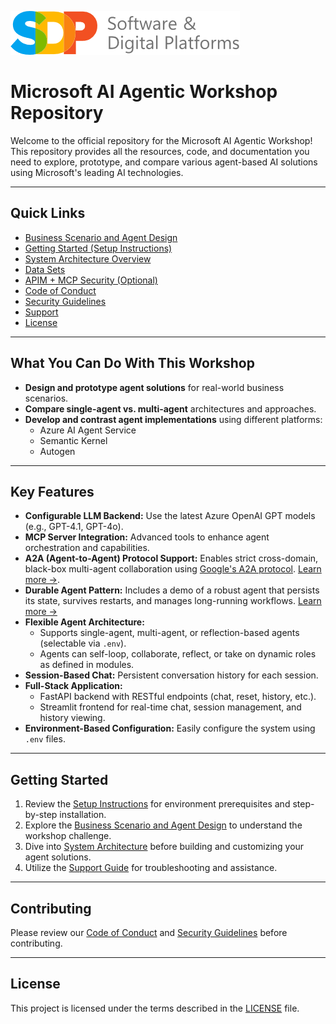 ![alt text](media/image-1.png)
# Microsoft AI Agentic Workshop Repository  
  
Welcome to the official repository for the Microsoft AI Agentic Workshop! This repository provides all the resources, code, and documentation you need to explore, prototype, and compare various agent-based AI solutions using Microsoft's leading AI technologies.  
  
---  
  
## Quick Links  
  
- [Business Scenario and Agent Design](./SCENARIO.md)  
- [Getting Started (Setup Instructions)](./SETUP.md)  
- [System Architecture Overview](./ARCHITECTURE.md)  
- [Data Sets](./DATA.md)  
- [APIM + MCP Security (Optional)](./mcp/MULTI_TENANT_MCP_SECURITY.md)  
- [Code of Conduct](./CODE_OF_CONDUCT.md)  
- [Security Guidelines](./SECURITY.md)  
- [Support](./SUPPORT.md)  
- [License](./LICENSE)  
  
---  
  
## What You Can Do With This Workshop  
  
- **Design and prototype agent solutions** for real-world business scenarios.  
- **Compare single-agent vs. multi-agent** architectures and approaches.  
- **Develop and contrast agent implementations** using different platforms:  
  - Azure AI Agent Service  
  - Semantic Kernel  
  - Autogen  
  
---  
  
## Key Features  
  
- **Configurable LLM Backend:** Use the latest Azure OpenAI GPT models (e.g., GPT-4.1, GPT-4o).  
- **MCP Server Integration:** Advanced tools to enhance agent orchestration and capabilities.  
- **A2A (Agent-to-Agent) Protocol Support:** Enables strict cross-domain, black-box multi-agent collaboration using [Google's A2A protocol](https://github.com/google-a2a/A2A). [Learn more &rarr;](agentic_ai/agents/semantic_kernel/multi_agent/a2a).  
- **Durable Agent Pattern:** Includes a demo of a robust agent that persists its state, survives restarts, and manages long-running workflows. [Learn more &rarr;](agentic_ai/agents/autogen/durable_agent/README.md)  
- **Flexible Agent Architecture:**  
  - Supports single-agent, multi-agent, or reflection-based agents (selectable via `.env`).  
  - Agents can self-loop, collaborate, reflect, or take on dynamic roles as defined in modules.  
- **Session-Based Chat:** Persistent conversation history for each session.  
- **Full-Stack Application:**  
  - FastAPI backend with RESTful endpoints (chat, reset, history, etc.).  
  - Streamlit frontend for real-time chat, session management, and history viewing.  
- **Environment-Based Configuration:** Easily configure the system using `.env` files.  
  
---  
  
## Getting Started  
  
1. Review the [Setup Instructions](./SETUP.md) for environment prerequisites and step-by-step installation.  
2. Explore the [Business Scenario and Agent Design](./SCENARIO.md) to understand the workshop challenge.  
3. Dive into  [System Architecture](./ARCHITECTURE.md) before building and customizing your agent solutions.  
4. Utilize the [Support Guide](./SUPPORT.md) for troubleshooting and assistance.  
  
---  
  
## Contributing  
  
Please review our [Code of Conduct](./CODE_OF_CONDUCT.md) and [Security Guidelines](./SECURITY.md) before contributing.  
  
---  
  
## License  
  
This project is licensed under the terms described in the [LICENSE](./LICENSE) file.  
  